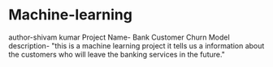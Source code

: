 # Machine-learning
author-shivam kumar 
Project Name- Bank Customer Churn Model 
description- "this is a machine learning project 
             it tells us a information about the customers who will leave the banking services in the future."
